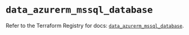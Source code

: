 # `data_azurerm_mssql_database`

Refer to the Terraform Registry for docs: [`data_azurerm_mssql_database`](https://registry.terraform.io/providers/hashicorp/azurerm/4.38.0/docs/data-sources/mssql_database).
